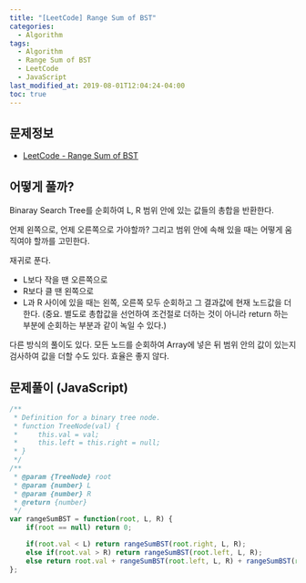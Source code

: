```yaml
---
title: "[LeetCode] Range Sum of BST"
categories: 
  - Algorithm
tags:
  - Algorithm
  - Range Sum of BST
  - LeetCode
  - JavaScript
last_modified_at: 2019-08-01T12:04:24-04:00
toc: true
---
```


문제정보
-
- [LeetCode - Range Sum of BST](https://leetcode.com/problems/range-sum-of-bst)


어떻게 풀까?
-
Binaray Search Tree를 순회하여 L, R 범위 안에 있는 값들의 총합을 반환한다.

언제 왼쪽으로, 언제 오른쪽으로 가야할까? 그리고 범위 안에 속해 있을 때는 어떻게 움직여야 할까를 고민한다.

재귀로 푼다.
* L보다 작을 땐 오른쪽으로
* R보다 클 땐 왼쪽으로
* L과 R 사이에 있을 때는 왼쪽, 오른쪽 모두 순회하고 그 결과값에 현재 노드값을 더한다. (중요. 별도로 총합값을 선언하여 조건절로 더하는 것이 아니라 return 하는 부분에 순회하는 부분과 같이 녹일 수 있다.)

다른 방식의 풀이도 있다. 모든 노드를 순회하여 Array에 넣은 뒤 범위 안의 값이 있는지 검사하여 값을 더할 수도 있다. 효율은 좋지 않다.

문제풀이 (JavaScript)
-
~~~javascript
/**
 * Definition for a binary tree node.
 * function TreeNode(val) {
 *     this.val = val;
 *     this.left = this.right = null;
 * }
 */
/**
 * @param {TreeNode} root
 * @param {number} L
 * @param {number} R
 * @return {number}
 */
var rangeSumBST = function(root, L, R) {
	if(root == null) return 0;

	if(root.val < L) return rangeSumBST(root.right, L, R);
	else if(root.val > R) return rangeSumBST(root.left, L, R);
	else return root.val + rangeSumBST(root.left, L, R) + rangeSumBST(root.right, L, R);
};
~~~